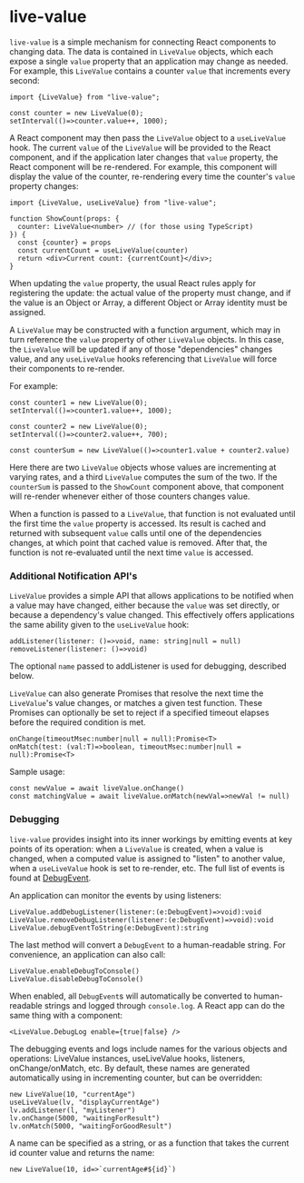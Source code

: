 # live-value

`live-value` is a simple mechanism for connecting React components to changing data.  The data is contained in `LiveValue` objects, which each expose a single `value` property that an application may change as needed.  For example, this `LiveValue` contains a counter `value` that increments every second:

```
import {LiveValue} from "live-value";

const counter = new LiveValue(0);
setInterval(()=>counter.value++, 1000);
```

A React component may then pass the `LiveValue` object to a `useLiveValue` hook.  The current `value` of the `LiveValue` will be provided to the React component, and if the application later changes that `value` property, the React component will be re-rendered.  For example, this component will display the value of the counter, re-rendering every time the counter's `value` property changes:

```
import {LiveValue, useLiveValue} from "live-value";

function ShowCount(props: {
  counter: LiveValue<number> // (for those using TypeScript)
}) {
  const {counter} = props
  const currentCount = useLiveValue(counter)
  return <div>Current count: {currentCount}</div>;
}
```

When updating the `value` property, the usual React rules apply for registering the update: the actual value of the property must change, and if the value is an Object or Array, a different Object or Array identity must be assigned.

A `LiveValue` may be constructed with a function argument, which may in turn reference the `value` property of other `LiveValue` objects.  In this case, the `LiveValue` will be updated if any of those "dependencies" changes value, and any `useLiveValue` hooks referencing that `LiveValue` will force their components to re-render.

For example:

```
const counter1 = new LiveValue(0);
setInterval(()=>counter1.value++, 1000);

const counter2 = new LiveValue(0);
setInterval(()=>counter2.value++, 700);

const counterSum = new LiveValue(()=>counter1.value + counter2.value)
```

Here there are two `LiveValue` objects whose values are incrementing at varying rates, and a third `LiveValue` computes the sum of the two.  If the `counterSum` is passed to the `ShowCount` component above, that component will re-render whenever either of those counters changes value.

When a function is passed to a `LiveValue`, that function is not evaluated until the first time the `value` property is accessed.  Its result is cached and returned with subsequent `value` calls until one of the dependencies changes, at which point that cached value is removed.  After that, the function is not re-evaluated until the next time `value` is accessed.

### Additional Notification API's

`LiveValue` provides a simple API that allows applications to be notified when a value may have changed, either because the `value` was set directly, or because a dependency's value changed.  This effectively offers applications the same ability given to the `useLiveValue` hook:

```
addListener(listener: ()=>void, name: string|null = null)
removeListener(listener: ()=>void)
```
The optional `name` passed to addListener is used for debugging, described below.

`LiveValue` can also generate Promises that resolve the next time the `LiveValue`'s value changes, or matches a given test function.  These Promises can optionally be set to reject if a specified timeout elapses before the required condition is met.

```
onChange(timeoutMsec:number|null = null):Promise<T>
onMatch(test: (val:T)=>boolean, timeoutMsec:number|null = null):Promise<T>
```

Sample usage:

```
const newValue = await liveValue.onChange()
const matchingValue = await liveValue.onMatch(newVal=>newVal != null)
```

### Debugging

`live-value` provides insight into its inner workings by emitting events at key points of its operation: when a `LiveValue` is created, when a value is changed, when a computed value is assigned to "listen" to another value, when a `useLiveValue` hook is set to re-render, etc.  The full list of events is found at [DebugEvent](https://github.com/arista/live-value/blob/main/src/DebugEvent.ts).

An application can monitor the events by using listeners:

```
LiveValue.addDebugListener(listener:(e:DebugEvent)=>void):void
LiveValue.removeDebugListener(listener:(e:DebugEvent)=>void):void
LiveValue.debugEventToString(e:DebugEvent):string
```
The last method will convert a `DebugEvent` to a human-readable string.  For convenience, an application can also call:

```
LiveValue.enableDebugToConsole()
LiveValue.disableDebugToConsole()
```
When enabled, all `DebugEvent`s will automatically be converted to human-readable strings and logged through `console.log`.  A React app can do the same thing with a component:

```
<LiveValue.DebugLog enable={true|false} />
```

The debugging events and logs include names for the various objects and operations: LiveValue instances, useLiveValue hooks, listeners, onChange/onMatch, etc.  By default, these names are generated automatically using in incrementing counter, but can be overridden:

```
new LiveValue(10, "currentAge")
useLiveValue(lv, "displayCurrentAge")
lv.addListener(l, "myListener")
lv.onChange(5000, "waitingForResult")
lv.onMatch(5000, "waitingForGoodResult")
```

A name can be specified as a string, or as a function that takes the current id counter value and returns the name:

```
new LiveValue(10, id=>`currentAge#${id}`)
```
